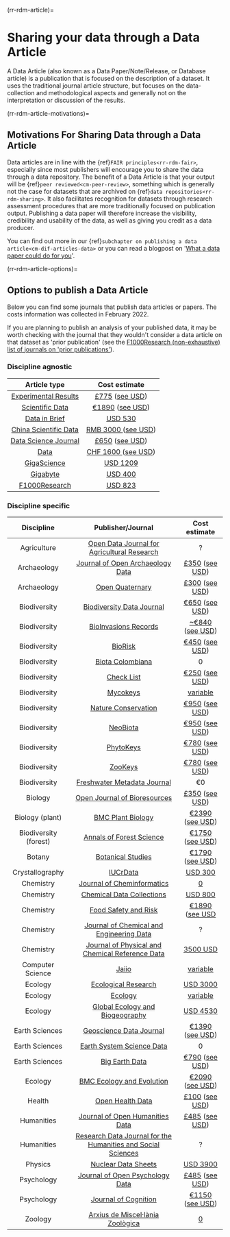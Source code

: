 (rr-rdm-article)=
# Sharing your data through a Data Article

A Data Article (also known as a Data Paper/Note/Release, or Database article) is a publication that is focused on the description of a dataset.
It uses the traditional journal article structure, but focuses on the data-collection and methodological aspects and generally not on the interpretation or discussion of the results.

(rr-rdm-article-motivations)=
##  Motivations For Sharing Data through a Data Article

Data articles are in line with the {ref}`FAIR principles<rr-rdm-fair>`, especially since most publishers will encourage you to share the data through a data repository.
The benefit of a Data Article is that your output will be {ref}`peer reviewed<cm-peer-review>`, something which is generally not the case for datasets that are archived on {ref}`data repositories<rr-rdm-sharing>`.
It also facilitates recognition for datasets through research assessment procedures that are more traditionally focused on publication output.
Publishing a data paper will therefore increase the visibility, credibility and usability of the data, as well as giving you credit as a data producer.

You can find out more in our {ref}`subchapter on publishing a data article<cm-dif-articles-data>` or you can read a blogpost on '[What a data paper could do for you](https://ekaroune.github.io/The-Open-Archaeobotanist/2021-01-30-what_a_data_paper_could_do_for_you/)'.

(rr-rdm-article-options)=
## Options to publish a Data Article

Below you can find some journals that publish data articles or papers.
The costs information was collected in February 2022. 

If you are planning to publish an analysis of your published data, it may be worth checking with the journal that they wouldn't consider a data article on that dataset as 'prior publication' (see the [F1000Research (non-exhaustive) list of journals on 'prior publications'](https://f1000research.com/data-policies)). 


### Discipline agnostic

| Article type|  Cost estimate |
|    :----:   |    :----:     |
| [Experimental Results](https://www.cambridge.org/core/journals/experimental-results)      |  [£775](https://www.cambridge.org/core/journals/experimental-results/information/instructions-for-authors#articleprocessingcharges) ([see USD](https://www.xe.com/currencyconverter/convert/?Amount=775&From=GBP&To=USD)) |
| [Scientific Data](https://www.nature.com/sdata/)      | [€1890](https://www.nature.com/sdata/oa) ([see USD](https://www.xe.com/currencyconverter/convert/?Amount=1890&From=EUR&To=USD))  |
| [Data in Brief](https://www.journals.elsevier.com/data-in-brief)      | [USD 530](https://www.journals.elsevier.com/data-in-brief)   |
| [China Scientific Data](http://www.csdata.org/) | [RMB&nbsp;3000 ](http://www.csdata.org/en/p/static/1329/) ([see USD](https://www.xe.com/currencyconverter/convert/?Amount=3000&From=CNY&To=USD)) | 
| [Data Science Journal](https://datascience.codata.org/)      | [£650](https://datascience.codata.org/about/submissions/) ([see USD](https://www.xe.com/currencyconverter/convert/?Amount=650&From=GBP&To=USD)) |
| [Data](https://www.mdpi.com/journal/data)     | [CHF&nbsp;1600 ](https://www.mdpi.com/journal/data/apc) ([see USD](https://www.xe.com/currencyconverter/convert/?Amount=1600&From=CHF&To=USD)) |
| [GigaScience](https://academic.oup.com/gigascience)      | [USD 1209](https://academic.oup.com/gigascience/pages/charges_licensing_and_self_archiving) |
| [Gigabyte](https://gigabytejournal.com/information-for-authors)| [USD 400](https://gigabytejournal.com/open-access-and-apc#article-processing-charges) | 
| [F1000Research](https://think.f1000research.com/about-data-notes/)      | [USD 823](https://f1000research.com/for-authors/article-processing-charges) |


### Discipline specific
| Discipline | Publisher/Journal   | Cost estimate |
|    :----:  |    :----:   |    :----:     |
| Agriculture | [Open Data Journal for Agricultural Research](https://odjar.org/) | ? |
| Archaeology | [Journal of Open Archaeology Data](https://openarchaeologydata.metajnl.com/) | [£350](https://openarchaeologydata.metajnl.com/about/submissions) ([see USD](https://www.xe.com/currencyconverter/convert/?Amount=350&From=GBP&To=USD))  |
| Archaeology | [Open Quaternary](https://www.openquaternary.com/about/) | [£300](https://www.openquaternary.com/about/submissions/) ([see USD](https://www.xe.com/currencyconverter/convert/?Amount=300&From=GBP&To=USD)) | 
| Biodiversity| [Biodiversity Data Journal](https://bdj.pensoft.net/) | [€650](https://bdj.pensoft.net/about#CoreCharges) ([see USD](https://www.xe.com/currencyconverter/convert/?Amount=650&From=EUR&To=USD)) | 
| Biodiversity | [BioInvasions Records](https://www.reabic.net/journals/bir/Submission.aspx) | [~€840](https://www.reabic.net/journals/bir/Submission.aspx)  ([see USD](https://www.xe.com/currencyconverter/convert/?Amount=840&From=EUR&To=USD)) |
| Biodiversity | [BioRisk](https://biorisk.pensoft.net/about#Author-Guidelines) | [€450](https://biorisk.pensoft.net/about#ArticleProcessingCharges)  ([see USD](https://www.xe.com/currencyconverter/convert/?Amount=450&From=EUR&To=USD)) |
| Biodiversity | [Biota Colombiana](http://revistas.humboldt.org.co/index.php/biota/about/submissions#authorGuidelines) | 0 | 
| Biodiversity |[Check List](https://checklist.pensoft.net/about#Authors-Guidelines) | [€250](https://checklist.pensoft.net/about#ArticleProcessingCharges)  ([see USD](https://www.xe.com/currencyconverter/convert/?Amount=250&From=EUR&To=USD)) | 
| Biodiversity | [Mycokeys](https://mycokeys.pensoft.net/about#Author-Guidelines) | [variable](https://mycokeys.pensoft.net/about#Article-Processing-Charges)|
| Biodiversity | [Nature Conservation](https://natureconservation.pensoft.net/about#Author-Guidelines) | [€950](https://natureconservation.pensoft.net/about#Article-Processing-Charges)  ([see USD](https://www.xe.com/currencyconverter/convert/?Amount=950&From=EUR&To=USD)) | 
| Biodiversity | [NeoBiota](https://neobiota.pensoft.net/) | [€950](https://neobiota.pensoft.net/about#ArticleProcessingCharges)  ([see USD](https://www.xe.com/currencyconverter/convert/?Amount=950&From=EUR&To=USD)) | 
| Biodiversity | [PhytoKeys](https://phytokeys.pensoft.net/about#Author-Guidelines) |  [€780](https://phytokeys.pensoft.net/about#ArticleProcessingCharges)  ([see USD](https://www.xe.com/currencyconverter/convert/?Amount=780&From=EUR&To=USD)) |
| Biodiversity | [ZooKeys](https://zookeys.pensoft.net/about#SubmissionGuidelines) | [€780](https://zookeys.pensoft.net/about#ArticleProcessingCharges)  ([see USD](https://www.xe.com/currencyconverter/convert/?Amount=780&From=EUR&To=USD)) | 
| Biodiversity | [Freshwater Metadata Journal](http://www.freshwaterjournal.eu/) | €0 | 
| Biology | [Open Journal of Bioresources](https://openbioresources.metajnl.com/) | [£350](https://openbioresources.metajnl.com/about#q13)  ([see USD](https://www.xe.com/currencyconverter/convert/?Amount=350&From=GBP&To=USD)) |
| Biology (plant) | [BMC Plant Biology](https://bmcplantbiol.biomedcentral.com/submission-guidelines/preparing-your-manuscript/database-article) | [€2390](https://bmcplantbiol.biomedcentral.com/about)  ([see USD](https://www.xe.com/currencyconverter/convert/?Amount=2390&From=EUR&To=USD)) |
| Biodiversity (forest)| [Annals of Forest Science](https://annforsci.biomedcentral.com/submission-guidelines/preparing-your-manuscript/data-paper) | [€1750](https://annforsci.biomedcentral.com/submission-guidelines/fees-and-funding) ([see USD](https://www.xe.com/currencyconverter/convert/?Amount=1750&From=EUR&To=USD))| 
| Botany | [Botanical Studies](https://as-botanicalstudies.springeropen.com/submission-guidelines/preparing-your-manuscript/database-article) | [€1790](https://as-botanicalstudies.springeropen.com/about)  ([see USD](https://www.xe.com/currencyconverter/convert/?Amount=1790&From=EUR&To=USD)) | 
| Crystallography | [IUCrData](https://iucrdata.iucr.org/x/index.html) | [USD 300](https://iucrdata.iucr.org/x/services/openaccess.html) |
| Chemistry | [Journal of Cheminformatics](https://jcheminf.biomedcentral.com/submission-guidelines/preparing-your-manuscript/data-note) | [0](https://jcheminf.biomedcentral.com/about) |
| Chemistry | [Chemical Data Collections](https://www.sciencedirect.com/journal/chemical-data-collections) | [USD 800](https://www.elsevier.com/journals/chemical-data-collections/2405-8300/open-access-options) |
| Chemistry | [Food Safety and Risk](https://foodsafetyandrisk.biomedcentral.com/) | [€1890](https://foodsafetyandrisk.biomedcentral.com/submission-guidelines/fees-and-funding) ([see USD](https://www.xe.com/currencyconverter/convert/?Amount=1089&From=EUR&To=USD) |
| Chemistry | [Journal of Chemical and Engineering Data](https://pubs.acs.org/journal/jceaax) | ? |
| Chemistry | [Journal of Physical and Chemical Reference Data](https://pubs.aip.org/aip/jpr) | [3500 USD](https://pubs.aip.org/aip/jpr/pages/charges) |
| Computer Science| [Jaiio](https://www.sadio.org.ar/jaiio/)| [variable](https://50jaiio.sadio.org.ar/aranceles) | 
| Ecology | [Ecological Research](http://www.esj.ne.jp/er/datapaper.html) | [USD 3000](https://esj-journals.onlinelibrary.wiley.com/hub/journal/14401703/homepage/open-access) |
| Ecology | [Ecology](https://esajournals.onlinelibrary.wiley.com/hub/journal/19399170/resources/types-of-contributions-ecy#Data_Papers) | [variable](https://esajournals.onlinelibrary.wiley.com/hub/journal/19399170/open-access) | 
| Ecology | [Global Ecology and Biogeography](https://onlinelibrary.wiley.com/page/journal/14668238/homepage/forauthors.html) | [USD 4530](https://authorservices.wiley.com/author-resources/Journal-Authors/open-access/article-publication-charges.html) | 
| Earth Sciences| [Geoscience Data Journal](https://rmets-onlinelibrary-wiley-com.tudelft.idm.oclc.org/journal/20496060)      | [€1390](https://rmets.onlinelibrary.wiley.com/hub/journal/20496060/article-publication-charge)  ([see USD](https://www.xe.com/currencyconverter/convert/?Amount=1390&From=EUR&To=USD))  |
| Earth Sciences| [Earth System Science Data](https://www.earth-system-science-data.net/)    | 0  |
| Earth Sciences| [Big Earth Data](https://www.tandfonline.com/action/authorSubmission?show=instructions&journalCode=tbed20) | [€790](https://www.tandfonline.com/action/authorSubmission?show=instructions&journalCode=tbed20&#apc)  ([see USD](https://www.xe.com/currencyconverter/convert/?Amount=910&From=EUR&To=USD)) |
| Ecology | [BMC Ecology and Evolution](https://bmcecolevol.biomedcentral.com/submission-guidelines/preparing-your-manuscript/database-article) | [€2090](https://preview-bmcecolevol.biomedcentral.com/submission-guidelines/fees-and-funding)  ([see USD](https://www.xe.com/currencyconverter/convert/?Amount=2090&From=EUR&To=USD)) | 
| Health | [Open Health Data](https://openhealthdata.metajnl.com/about/submissions/) | [£100](https://openhealthdata.metajnl.com/about/submissions/) ([see USD](https://www.xe.com/currencyconverter/convert/?Amount=100&From=GBP&To=USD)) | 
| Humanities | [Journal of Open Humanities Data](https://openhumanitiesdata.metajnl.com/about/submissions/)  | [£485](https://openhumanitiesdata.metajnl.com/about/submissions/) ([see USD](https://www.xe.com/currencyconverter/convert/?Amount=450&From=GBP&To=USD))  |
| Humanities | [Research Data Journal for the Humanities and Social Sciences](https://brill.com/view/journals/rdj/rdj-overview.xml)  | ?  |
| Physics | [Nuclear Data Sheets](https://www.sciencedirect.com/journal/nuclear-data-sheets)  | [USD 3900](https://www.elsevier.com/journals/nuclear-data-sheets/0090-3752/open-access-options)  |
| Psychology | [Journal of Open Psychology Data](https://openpsychologydata.metajnl.com/about/submissions/) | [£485](https://openpsychologydata.metajnl.com/about/submissions/) ([see USD](https://www.xe.com/currencyconverter/convert/?Amount=450&From=GBP&To=USD))  | 
| Psychology | [Journal of Cognition](https://www.journalofcognition.org/about/submissions/) | [€1150](https://www.journalofcognition.org/about/submissions/)  ([see USD](https://www.xe.com/currencyconverter/convert/?Amount=1150&From=EUR&To=USD)) |
| Zoology | [Arxius de Miscel·lània Zoològica](http://amz.museucienciesjournals.cat/how-it-is-published/?lang=en) | [0](http://amz.museucienciesjournals.cat/editorial-policy/?lang=en) |

